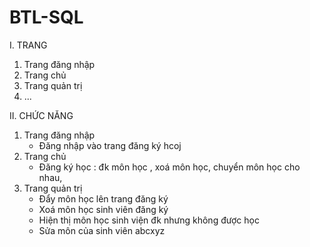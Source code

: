 # BTL-SQL

I. TRANG
  1. Trang đăng nhập
  2. Trang chủ
  3. Trang quản trị
  4. ...

II. CHỨC NĂNG
  1. Trang đăng nhập
      - Đăng nhập vào trang đăng ký hcoj
  2. Trang chủ
      - Đăng ký học : đk môn học , xoá môn học, chuyển  môn học cho nhau,
  3. Trang quản trị
      - Đẩy môn học lên trang đăng ký 
      - Xoá môn học sinh viên đăng ký
      - Hiện thị môn học sinh viện đk nhưng không được học
      - Sửa môn của sinh viên
abcxyz
